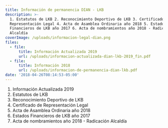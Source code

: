 ```yaml
---
title: Información de permanencia DIAN - LKB
description: >-
  1. Estatutos de LKB 2. Reconocimiento Deportivo de LKB 3. Certificado de
  Representación Legal 4. Acta de Asamblea Ordinaria año 2018 5. Estados
  Financieros de LKB año 2017 6. Acta de nombramientos año 2018 - Radicación
  Alcaldía
coverImage: /uploads/informacion-legal-dian.png
files:
  - file:
      title: Información Actualizada 2019
      url: /uploads/informacion-actualizada-dian-lkb-2019_fin.pdf
  - file:
      title: Información 2018
      url: /uploads/informacion-de-permanencia-dian-lkb.pdf
date: '2018-04-26T08:14:53-05:00'
---
```

1. Información Actualizada 2019 
2. Estatutos de LKB
3. Reconocimiento Deportivo de LKB
4. Certificado de Representación Legal
5. Acta de Asamblea Ordinaria año 2018
6. Estados Financieros de LKB año 2017
7. Acta de nombramientos año 2018 - Radicación Alcaldía
